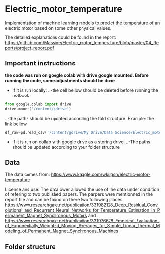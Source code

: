 # Electric_motor_temperature

Implementation of machine learning models to predict the temperature of an electric motor based on some other physical values.

The detailed explanations could be found in the report: https://github.com/Massine/Electric_motor_temperature/blob/master/04_Reports/project_report.pdf

## Important instructions
**the code was run on google colab with drive google mounted. Before running the code, some adjustments should be done**
-	If it is run locally: 
..-the cell bellow should be deleted before running the notbook
```python
from google.colab import drive
drive.mount('/content/gdrive')
```
..-the paths should be updated according the fold structure. Example: the link bellow
```python
df_raw=pd.read_csv('/content/gdrive/My Drive/Data Science/Electric_motor_temperature/01_Data/01_Raw/pmsm_temperature_data.csv') 
```
-	If it is run on collab with google drive as a storing drive:
..-The paths should be updated according to your folder structure

## Data
The data comes from: https://www.kaggle.com/wkirgsn/electric-motor-temperature

License and use:
The data ower allowed the use of the data under condition of refering to two published papers. The parpers were mentionned in the report file and can be found on there two following places https://www.researchgate.net/publication/331982128_Deep_Residual_Convolutional_and_Recurrent_Neural_Networks_for_Temperature_Estimation_in_Permanent_Magnet_Synchronous_Motors and https://www.researchgate.net/publication/331976678_Empirical_Evaluation_of_Exponentially_Weighted_Moving_Averages_for_Simple_Linear_Thermal_Modeling_of_Permanent_Magnet_Synchronous_Machines

## Folder structure
